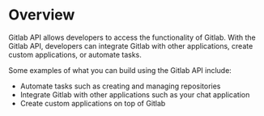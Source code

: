 # Overview

Gitlab API allows developers to access the functionality of Gitlab. With the Gitlab API, developers can integrate Gitlab with other applications, create custom applications, or automate tasks.

Some examples of what you can build using the Gitlab API include:

- Automate tasks such as creating and managing repositories
- Integrate Gitlab with other applications such as your chat application
- Create custom applications on top of Gitlab
